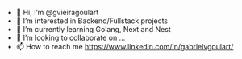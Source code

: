 - 👋 Hi, I’m @gvieiragoulart
- 👀 I’m interested in Backend/Fullstack projects
- 🌱 I’m currently learning Golang, Next and Nest
- 💞️ I’m looking to collaborate on ...
- 📫 How to reach me https://www.linkedin.com/in/gabrielvgoulart/
